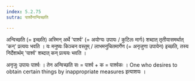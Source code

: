 ```yaml
---
index: 5.2.75
sutra: पार्श्वेनान्विच्छति

---
```

अन्विच्छति (= इच्छति) अस्मिन् अर्थे 'पार्श्व' (= अयोग्यः उपायः / कुटिलः मार्गः) शब्दात् तृतीयासमर्थात् 'कन्' प्रत्ययः भवति । यः मनुष्यः किञ्चन वस्तुम् / लाभमनुचितमार्गेण (= अनृजुणा उपायेन) इच्छति, तस्य निर्देशार्थम् 'पार्श्व' शब्दात् कन् प्रत्ययः भवति ।



अनृजुः उपायः पार्श्वः । तेन अन्विच्छति सः = पार्श्व + क = पार्श्वकः । One who desires to obtain certain things by inappropriate measures  इत्याशयः ।  




